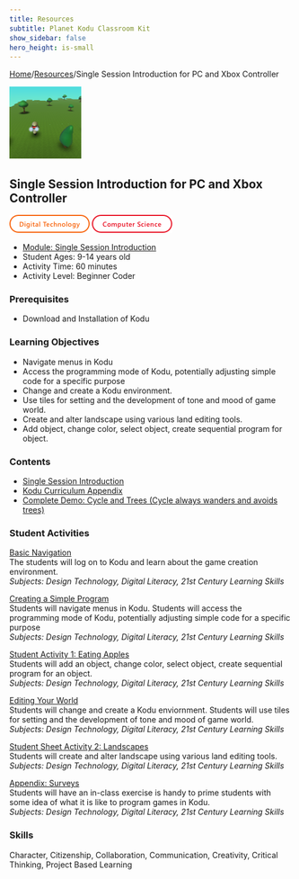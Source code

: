 ```yaml
---
title: Resources
subtitle: Planet Kodu Classroom Kit
show_sidebar: false
hero_height: is-small
---
```


[Home](..)/[Resources](.)/Single Session Introduction for PC and Xbox Controller

[![](single_session_introduction_for_pc_and_xbox_controller.png)](https://www.kodugamelab.com/worlds/#qCuGGZ0pfUChRiO1_lkbsw==)

## Single Session Introduction for PC and Xbox Controller
![Digital Technology](dt.png) ![Computer Science](cs.png)

* [Module: Single Session Introduction](3_Kodu_Curriculum_Single_Session_Intro.pdf)
* Student Ages: 9-14 years old
* Activity Time: 60 minutes
* Activity Level: Beginner Coder

### Prerequisites 
* Download and Installation of Kodu

### Learning Objectives
* Navigate menus in Kodu
* Access the programming mode of Kodu, potentially adjusting simple code for a specific purpose
* Change and create a Kodu environment.
* Use tiles for setting and the development of tone and mood of game world.
* Create and alter landscape using various land editing tools.
* Add object, change color, select object, create sequential program for object.

### Contents
* [Single Session Introduction](3_Kodu_Curriculum_Single_Session_Intro.pdf)
* [Kodu Curriculum Appendix](Kodu_Curriculum_Appendix.pdf)
* [Complete Demo: Cycle and Trees (Cycle always wanders and avoids trees)](https://www.kodugamelab.com/worlds/#la0mN6apSEGGNGopgKY2Dg==)

### Student Activities
[Basic Navigation](3_Kodu_Curriculum_Single_Session_Intro.pdf#page=4)<br>
The students will log on to Kodu and learn about the game creation environment.<br>
*Subjects: Design Technology, Digital Literacy, 21st Century Learning Skills*

[Creating a Simple Program](3_Kodu_Curriculum_Single_Session_Intro.pdf#page=5)<br>
Students will navigate menus in Kodu. Students will access the programming mode of Kodu, potentially adjusting simple code for a specific purpose<br>
*Subjects: Design Technology, Digital Literacy, 21st Century Learning Skills*

[Student Activity 1: Eating Apples](3_Kodu_Curriculum_Single_Session_Intro.pdf#page=6)<br>
Students will add an object, change color, select object, create sequential program for an object.<br>
*Subjects: Design Technology, Digital Literacy, 21st Century Learning Skills*

[Editing Your World](3_Kodu_Curriculum_Single_Session_Intro.pdf#page=7)<br>
Students will change and create a Kodu enviornment. Students will use tiles for setting and the development of tone and mood of game world.<br>
*Subjects: Design Technology, Digital Literacy, 21st Century Learning Skills*

[Student Sheet Activity 2: Landscapes](3_Kodu_Curriculum_Single_Session_Intro.pdf#page=8)<br>
Students will create and alter landscape using various land editing tools.<br>
*Subjects: Design Technology, Digital Literacy, 21st Century Learning Skills*

[Appendix: Surveys](3_Kodu_Curriculum_Single_Session_Intro.pdf#page=9)<br>
Students will have an in-class exercise is handy to prime students with some idea of what it is like to program games in Kodu.<br>
*Subjects: Design Technology, Digital Literacy, 21st Century Learning Skills*

### Skills
Character,
Citizenship,
Collaboration,
Communication,
Creativity,
Critical Thinking,
Project Based Learning 
